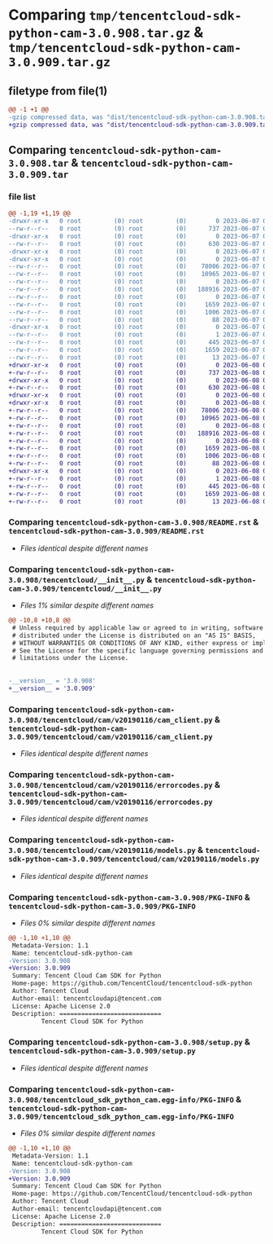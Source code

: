 # Comparing `tmp/tencentcloud-sdk-python-cam-3.0.908.tar.gz` & `tmp/tencentcloud-sdk-python-cam-3.0.909.tar.gz`

## filetype from file(1)

```diff
@@ -1 +1 @@
-gzip compressed data, was "dist/tencentcloud-sdk-python-cam-3.0.908.tar", last modified: Wed Jun  7 00:18:19 2023, max compression
+gzip compressed data, was "dist/tencentcloud-sdk-python-cam-3.0.909.tar", last modified: Thu Jun  8 00:18:56 2023, max compression
```

## Comparing `tencentcloud-sdk-python-cam-3.0.908.tar` & `tencentcloud-sdk-python-cam-3.0.909.tar`

### file list

```diff
@@ -1,19 +1,19 @@
-drwxr-xr-x   0 root         (0) root         (0)        0 2023-06-07 00:18:19.000000 tencentcloud-sdk-python-cam-3.0.908/
--rw-r--r--   0 root         (0) root         (0)      737 2023-06-07 00:18:19.000000 tencentcloud-sdk-python-cam-3.0.908/README.rst
-drwxr-xr-x   0 root         (0) root         (0)        0 2023-06-07 00:18:19.000000 tencentcloud-sdk-python-cam-3.0.908/tencentcloud/
--rw-r--r--   0 root         (0) root         (0)      630 2023-06-07 00:18:19.000000 tencentcloud-sdk-python-cam-3.0.908/tencentcloud/__init__.py
-drwxr-xr-x   0 root         (0) root         (0)        0 2023-06-07 00:18:19.000000 tencentcloud-sdk-python-cam-3.0.908/tencentcloud/cam/
-drwxr-xr-x   0 root         (0) root         (0)        0 2023-06-07 00:18:19.000000 tencentcloud-sdk-python-cam-3.0.908/tencentcloud/cam/v20190116/
--rw-r--r--   0 root         (0) root         (0)    78006 2023-06-07 00:18:19.000000 tencentcloud-sdk-python-cam-3.0.908/tencentcloud/cam/v20190116/cam_client.py
--rw-r--r--   0 root         (0) root         (0)    10965 2023-06-07 00:18:19.000000 tencentcloud-sdk-python-cam-3.0.908/tencentcloud/cam/v20190116/errorcodes.py
--rw-r--r--   0 root         (0) root         (0)        0 2023-06-07 00:18:19.000000 tencentcloud-sdk-python-cam-3.0.908/tencentcloud/cam/v20190116/__init__.py
--rw-r--r--   0 root         (0) root         (0)   188916 2023-06-07 00:18:19.000000 tencentcloud-sdk-python-cam-3.0.908/tencentcloud/cam/v20190116/models.py
--rw-r--r--   0 root         (0) root         (0)        0 2023-06-07 00:18:19.000000 tencentcloud-sdk-python-cam-3.0.908/tencentcloud/cam/__init__.py
--rw-r--r--   0 root         (0) root         (0)     1659 2023-06-07 00:18:19.000000 tencentcloud-sdk-python-cam-3.0.908/PKG-INFO
--rw-r--r--   0 root         (0) root         (0)     1006 2023-06-07 00:18:19.000000 tencentcloud-sdk-python-cam-3.0.908/setup.py
--rw-r--r--   0 root         (0) root         (0)       88 2023-06-07 00:18:19.000000 tencentcloud-sdk-python-cam-3.0.908/setup.cfg
-drwxr-xr-x   0 root         (0) root         (0)        0 2023-06-07 00:18:19.000000 tencentcloud-sdk-python-cam-3.0.908/tencentcloud_sdk_python_cam.egg-info/
--rw-r--r--   0 root         (0) root         (0)        1 2023-06-07 00:18:19.000000 tencentcloud-sdk-python-cam-3.0.908/tencentcloud_sdk_python_cam.egg-info/dependency_links.txt
--rw-r--r--   0 root         (0) root         (0)      445 2023-06-07 00:18:19.000000 tencentcloud-sdk-python-cam-3.0.908/tencentcloud_sdk_python_cam.egg-info/SOURCES.txt
--rw-r--r--   0 root         (0) root         (0)     1659 2023-06-07 00:18:19.000000 tencentcloud-sdk-python-cam-3.0.908/tencentcloud_sdk_python_cam.egg-info/PKG-INFO
--rw-r--r--   0 root         (0) root         (0)       13 2023-06-07 00:18:19.000000 tencentcloud-sdk-python-cam-3.0.908/tencentcloud_sdk_python_cam.egg-info/top_level.txt
+drwxr-xr-x   0 root         (0) root         (0)        0 2023-06-08 00:18:56.000000 tencentcloud-sdk-python-cam-3.0.909/
+-rw-r--r--   0 root         (0) root         (0)      737 2023-06-08 00:18:56.000000 tencentcloud-sdk-python-cam-3.0.909/README.rst
+drwxr-xr-x   0 root         (0) root         (0)        0 2023-06-08 00:18:56.000000 tencentcloud-sdk-python-cam-3.0.909/tencentcloud/
+-rw-r--r--   0 root         (0) root         (0)      630 2023-06-08 00:18:56.000000 tencentcloud-sdk-python-cam-3.0.909/tencentcloud/__init__.py
+drwxr-xr-x   0 root         (0) root         (0)        0 2023-06-08 00:18:56.000000 tencentcloud-sdk-python-cam-3.0.909/tencentcloud/cam/
+drwxr-xr-x   0 root         (0) root         (0)        0 2023-06-08 00:18:56.000000 tencentcloud-sdk-python-cam-3.0.909/tencentcloud/cam/v20190116/
+-rw-r--r--   0 root         (0) root         (0)    78006 2023-06-08 00:18:56.000000 tencentcloud-sdk-python-cam-3.0.909/tencentcloud/cam/v20190116/cam_client.py
+-rw-r--r--   0 root         (0) root         (0)    10965 2023-06-08 00:18:56.000000 tencentcloud-sdk-python-cam-3.0.909/tencentcloud/cam/v20190116/errorcodes.py
+-rw-r--r--   0 root         (0) root         (0)        0 2023-06-08 00:18:56.000000 tencentcloud-sdk-python-cam-3.0.909/tencentcloud/cam/v20190116/__init__.py
+-rw-r--r--   0 root         (0) root         (0)   188916 2023-06-08 00:18:56.000000 tencentcloud-sdk-python-cam-3.0.909/tencentcloud/cam/v20190116/models.py
+-rw-r--r--   0 root         (0) root         (0)        0 2023-06-08 00:18:56.000000 tencentcloud-sdk-python-cam-3.0.909/tencentcloud/cam/__init__.py
+-rw-r--r--   0 root         (0) root         (0)     1659 2023-06-08 00:18:56.000000 tencentcloud-sdk-python-cam-3.0.909/PKG-INFO
+-rw-r--r--   0 root         (0) root         (0)     1006 2023-06-08 00:18:56.000000 tencentcloud-sdk-python-cam-3.0.909/setup.py
+-rw-r--r--   0 root         (0) root         (0)       88 2023-06-08 00:18:56.000000 tencentcloud-sdk-python-cam-3.0.909/setup.cfg
+drwxr-xr-x   0 root         (0) root         (0)        0 2023-06-08 00:18:56.000000 tencentcloud-sdk-python-cam-3.0.909/tencentcloud_sdk_python_cam.egg-info/
+-rw-r--r--   0 root         (0) root         (0)        1 2023-06-08 00:18:56.000000 tencentcloud-sdk-python-cam-3.0.909/tencentcloud_sdk_python_cam.egg-info/dependency_links.txt
+-rw-r--r--   0 root         (0) root         (0)      445 2023-06-08 00:18:56.000000 tencentcloud-sdk-python-cam-3.0.909/tencentcloud_sdk_python_cam.egg-info/SOURCES.txt
+-rw-r--r--   0 root         (0) root         (0)     1659 2023-06-08 00:18:56.000000 tencentcloud-sdk-python-cam-3.0.909/tencentcloud_sdk_python_cam.egg-info/PKG-INFO
+-rw-r--r--   0 root         (0) root         (0)       13 2023-06-08 00:18:56.000000 tencentcloud-sdk-python-cam-3.0.909/tencentcloud_sdk_python_cam.egg-info/top_level.txt
```

### Comparing `tencentcloud-sdk-python-cam-3.0.908/README.rst` & `tencentcloud-sdk-python-cam-3.0.909/README.rst`

 * *Files identical despite different names*

### Comparing `tencentcloud-sdk-python-cam-3.0.908/tencentcloud/__init__.py` & `tencentcloud-sdk-python-cam-3.0.909/tencentcloud/__init__.py`

 * *Files 1% similar despite different names*

```diff
@@ -10,8 +10,8 @@
 # Unless required by applicable law or agreed to in writing, software
 # distributed under the License is distributed on an "AS IS" BASIS,
 # WITHOUT WARRANTIES OR CONDITIONS OF ANY KIND, either express or implied.
 # See the License for the specific language governing permissions and
 # limitations under the License.
 
 
-__version__ = '3.0.908'
+__version__ = '3.0.909'
```

### Comparing `tencentcloud-sdk-python-cam-3.0.908/tencentcloud/cam/v20190116/cam_client.py` & `tencentcloud-sdk-python-cam-3.0.909/tencentcloud/cam/v20190116/cam_client.py`

 * *Files identical despite different names*

### Comparing `tencentcloud-sdk-python-cam-3.0.908/tencentcloud/cam/v20190116/errorcodes.py` & `tencentcloud-sdk-python-cam-3.0.909/tencentcloud/cam/v20190116/errorcodes.py`

 * *Files identical despite different names*

### Comparing `tencentcloud-sdk-python-cam-3.0.908/tencentcloud/cam/v20190116/models.py` & `tencentcloud-sdk-python-cam-3.0.909/tencentcloud/cam/v20190116/models.py`

 * *Files identical despite different names*

### Comparing `tencentcloud-sdk-python-cam-3.0.908/PKG-INFO` & `tencentcloud-sdk-python-cam-3.0.909/PKG-INFO`

 * *Files 0% similar despite different names*

```diff
@@ -1,10 +1,10 @@
 Metadata-Version: 1.1
 Name: tencentcloud-sdk-python-cam
-Version: 3.0.908
+Version: 3.0.909
 Summary: Tencent Cloud Cam SDK for Python
 Home-page: https://github.com/TencentCloud/tencentcloud-sdk-python
 Author: Tencent Cloud
 Author-email: tencentcloudapi@tencent.com
 License: Apache License 2.0
 Description: ============================
         Tencent Cloud SDK for Python
```

### Comparing `tencentcloud-sdk-python-cam-3.0.908/setup.py` & `tencentcloud-sdk-python-cam-3.0.909/setup.py`

 * *Files identical despite different names*

### Comparing `tencentcloud-sdk-python-cam-3.0.908/tencentcloud_sdk_python_cam.egg-info/PKG-INFO` & `tencentcloud-sdk-python-cam-3.0.909/tencentcloud_sdk_python_cam.egg-info/PKG-INFO`

 * *Files 0% similar despite different names*

```diff
@@ -1,10 +1,10 @@
 Metadata-Version: 1.1
 Name: tencentcloud-sdk-python-cam
-Version: 3.0.908
+Version: 3.0.909
 Summary: Tencent Cloud Cam SDK for Python
 Home-page: https://github.com/TencentCloud/tencentcloud-sdk-python
 Author: Tencent Cloud
 Author-email: tencentcloudapi@tencent.com
 License: Apache License 2.0
 Description: ============================
         Tencent Cloud SDK for Python
```

